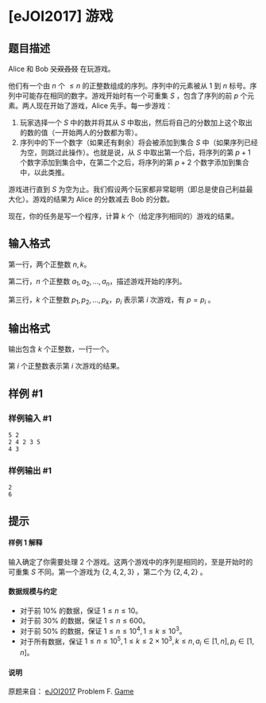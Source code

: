 # [eJOI2017] 游戏

## 题目描述

Alice 和 Bob ~~又双叒叕~~ 在玩游戏。

他们有一个由 $n$ 个 $\le n$ 的正整数组成的序列。序列中的元素被从 $1$ 到 $n$ 标号。序列中可能存在相同的数字。游戏开始时有一个可重集 $S$ ，包含了序列的前 $p$ 个元素。两人现在开始了游戏，Alice 先手。每一步游戏：

1. 玩家选择一个 $S$ 中的数并将其从 $S$ 中取出，然后将自己的分数加上这个取出的数的值（一开始两人的分数都为零）。
2. 序列中的下一个数字（如果还有剩余）将会被添加到集合 $S$ 中（如果序列已经为空，则跳过此操作）。也就是说，从 $S$ 中取出第一个后，将序列的第 $p+1$ 个数字添加到集合中，在第二个之后，将序列的第 $p+2$ 个数字添加到集合中，以此类推。

游戏进行直到 $S$ 为空为止。我们假设两个玩家都非常聪明（即总是使自己利益最大化）。游戏的结果为 Alice 的分数减去 Bob 的分数。

现在，你的任务是写一个程序，计算 $k$ 个（给定序列相同的）游戏的结果。

## 输入格式

第一行，两个正整数 $n,k$。

第二行，$n$ 个正整数 $a_1,a_2,...,a_n$，描述游戏开始的序列。

第三行，$k$ 个正整数 $p_1,p_2,...,p_k$，$p_i$ 表示第 $i$ 次游戏，有 $p=p_i$ 。

## 输出格式

输出包含 $k$ 个正整数，一行一个。

第 $i$ 个正整数表示第 $i$ 次游戏的结果。

## 样例 #1

### 样例输入 #1
```
5 2
2 4 2 3 5
4 3
```

### 样例输出 #1

```
2
6
```

## 提示

#### 样例 1 解释

输入确定了你需要处理 $2$ 个游戏。这两个游戏中的序列是相同的，至是开始时的可重集 $S$ 不同。第一个游戏为 $\{2, 4, 2, 3\}$ ，第二个为 $\{2,4,2\}$ 。

#### 数据规模与约定

- 对于前 $10\%$ 的数据，保证 $1\le n\le 10$。
- 对于前 $30\%$ 的数据，保证 $1\le n\le 600$。
- 对于前 $50\%$ 的数据，保证 $1\le n\le 10^4,1\le k\le 10^3$。
- 对于所有数据，保证 $1\le n\le 10^5,1\le k\le 2\times 10^3,k\le n,a_i\in[1,n],p_i\in[1,n]$。

#### 说明

原题来自： [eJOI2017](www.ejoi.org) Problem F. [Game](http://ejoi.org/wp-content/themes/ejoi/assets/pdfs/tasks_day_2/EN/game_statement-en.pdf)
